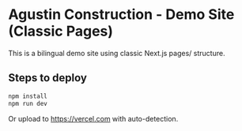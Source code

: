 # Agustin Construction - Demo Site (Classic Pages)

This is a bilingual demo site using classic Next.js pages/ structure.

## Steps to deploy

```bash
npm install
npm run dev
```

Or upload to https://vercel.com with auto-detection.
